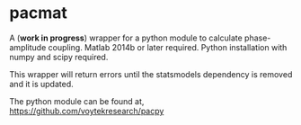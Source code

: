 # pacmat
A (__work in progress__) wrapper for a python module to calculate phase-amplitude coupling.
Matlab 2014b or later required. Python installation with numpy and scipy required.

This wrapper will return errors until the statsmodels dependency is removed and it is updated.

The python module can be found at, https://github.com/voytekresearch/pacpy
